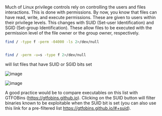 Much of Linux privilege controls rely on controlling the users and files interactions. 
This is done with permissions. 
By now, you know that files can have read, write, and execute permissions.
These are given to users within their privilege levels. 
This changes with SUID (Set-user Identification) and SGID (Set-group Identification).
These allow files to be executed with the permission level of the file owner or the group owner, respectively.

```bash
find / -type f -perm -04000 -ls 2>/dev/null
```

```bash

find / -perm -u=s -type f 2>/dev/null
```
will list files that have SUID or SGID bits set

![image](https://user-images.githubusercontent.com/96658935/147518758-e5d7d0d5-bae0-4b39-9298-8c305507c6a9.png)


![image](https://user-images.githubusercontent.com/96658935/147518812-f344d8b7-5aa0-4012-bb3d-ed480a1ac617.png)

A good practice would be to compare executables on this list with GTFOBins (https://gtfobins.github.io).
Clicking on the SUID button will filter binaries known to be exploitable when the SUID bit is set 
(you can also use this link for a pre-filtered list https://gtfobins.github.io/#+suid).
